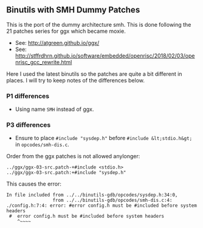 ## Binutils with SMH Dummy Patches

This is the port of the dummy architecture smh.  This is done following the
21 patches series for ggx which became moxie.

 - See: http://atgreen.github.io/ggx/
 - See: http://stffrdhrn.github.io/software/embedded/openrisc/2018/02/03/openrisc_gcc_rewrite.html

Here I used the latest binutils so the patches are quite a bit different in
places.  I will try to keep notes of the differences below.

### P1 differences

 - Using name `SMH` instead of ggx.

### P3 differences

 - Ensure to place `#include "sysdep.h"` before `#include &lt;stdio.h&gt;` in
   `opcodes/smh-dis.c`.

Order from the ggx patches is not allowed anylonger:

```
../ggx/ggx-03-src.patch-+#include <stdio.h>
../ggx/ggx-03-src.patch:+#include "sysdep.h"
```

This causes the error:

```
In file included from ../../binutils-gdb/opcodes/sysdep.h:34:0,
                 from ../../binutils-gdb/opcodes/smh-dis.c:4:
./config.h:7:4: error: #error config.h must be #included before system headers
 #  error config.h must be #included before system headers
    ^~~~~
```
